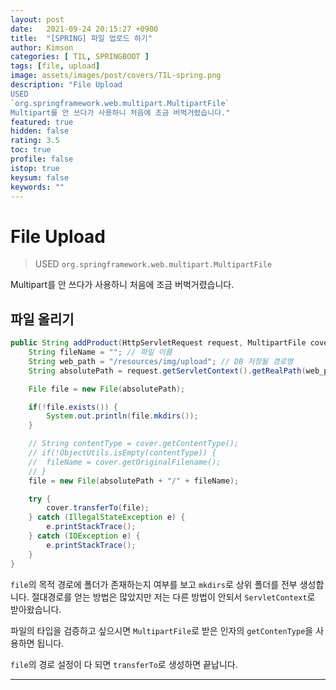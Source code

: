 ```yaml
---
layout: post
date:   2021-09-24 20:15:27 +0900
title:  "[SPRING] 파일 업로드 하기"
author: Kimson
categories: [ TIL, SPRINGBOOT ]
tags: [file, upload]
image: assets/images/post/covers/TIL-spring.png
description: "File Upload
USED
`org.springframework.web.multipart.MultipartFile`
Multipart를 안 쓰다가 사용하니 처음에 조금 버벅거렸습니다."
featured: true
hidden: false
rating: 3.5
toc: true
profile: false
istop: true
keysum: false
keywords: ""
---
```


# File Upload

> USED
`org.springframework.web.multipart.MultipartFile`

Multipart를 안 쓰다가 사용하니 처음에 조금 버벅거렸습니다.

## 파일 올리기

```java
public String addProduct(HttpServletRequest request, MultipartFile cover) {
	String fileName = ""; // 파일 이름
	String web_path = "/resources/img/upload"; // DB 저장될 경로명
	String absolutePath = request.getServletContext().getRealPath(web_path); // 절대경로

	File file = new File(absolutePath);

	if(!file.exists()) {
		System.out.println(file.mkdirs());
	}

	// String contentType = cover.getContentType();
	// if(!ObjectUtils.isEmpty(contentType)) {
	// 	fileName = cover.getOriginalFilename();
	// }
	file = new File(absolutePath + "/" + fileName);

	try {
		cover.transferTo(file);
	} catch (IllegalStateException e) {
		e.printStackTrace();
	} catch (IOException e) {
		e.printStackTrace();
	}
}
```

`file`의 목적 경로에 폴더가 존재하는지 여부를 보고 `mkdirs`로 상위 폴더를 전부 생성합니다. 절대경로를 얻는 방법은 많았지만 저는 다른 방법이 안되서 `ServletContext`로 받아왔습니다.

파일의 타입을 검증하고 싶으시면 `MultipartFile`로 받은 인자의 `getContenType`을 사용하면 됩니다.

`file`의 경로 설정이 다 되면 `transferTo`로 생성하면 끝납니다.

-----